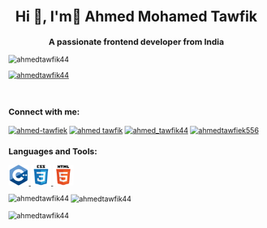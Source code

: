 <h1 align="center">Hi 👋, I'm ِAhmed Mohamed Tawfik</h1>
<h3 align="center">A passionate frontend developer from India</h3>

<p align="left"> <img src="https://komarev.com/ghpvc/?username=ahmedtawfik44&label=Profile%20views&color=0e75b6&style=flat" alt="ahmedtawfik44" /> </p>

<p align="left"> <a href="https://github.com/ryo-ma/github-profile-trophy"><img src="https://github-profile-trophy.vercel.app/?username=ahmedtawfik44" alt="ahmedtawfik44" /></a> </p>

<p align="left"> <a href="https://twitter.com/" target="blank"><img src="https://img.shields.io/twitter/follow/?logo=twitter&style=for-the-badge" alt="" /></a> </p>

<h3 align="left">Connect with me:</h3>
<p align="left">
<a href="https://linkedin.com/in/ahmed-tawfiek" target="blank"><img align="center" src="https://raw.githubusercontent.com/rahuldkjain/github-profile-readme-generator/master/src/images/icons/Social/linked-in-alt.svg" alt="ahmed-tawfiek" height="30" width="40" /></a>
<a href="https://fb.com/ahmed tawfik" target="blank"><img align="center" src="https://raw.githubusercontent.com/rahuldkjain/github-profile-readme-generator/master/src/images/icons/Social/facebook.svg" alt="ahmed tawfik" height="30" width="40" /></a>
<a href="https://instagram.com/ahmed_tawfik44" target="blank"><img align="center" src="https://raw.githubusercontent.com/rahuldkjain/github-profile-readme-generator/master/src/images/icons/Social/instagram.svg" alt="ahmed_tawfik44" height="30" width="40" /></a>
<a href="https://codeforces.com/profile/ahmedtawfiek556" target="blank"><img align="center" src="https://raw.githubusercontent.com/rahuldkjain/github-profile-readme-generator/master/src/images/icons/Social/codeforces.svg" alt="ahmedtawfiek556" height="30" width="40" /></a>
</p>

<h3 align="left">Languages and Tools:</h3>
<p align="left"> <a href="https://www.w3schools.com/cpp/" target="_blank" rel="noreferrer"> <img src="https://raw.githubusercontent.com/devicons/devicon/master/icons/cplusplus/cplusplus-original.svg" alt="cplusplus" width="40" height="40"/> </a> <a href="https://www.w3schools.com/css/" target="_blank" rel="noreferrer"> <img src="https://raw.githubusercontent.com/devicons/devicon/master/icons/css3/css3-original-wordmark.svg" alt="css3" width="40" height="40"/> </a> <a href="https://www.w3.org/html/" target="_blank" rel="noreferrer"> <img src="https://raw.githubusercontent.com/devicons/devicon/master/icons/html5/html5-original-wordmark.svg" alt="html5" width="40" height="40"/> </a> </p>

<p><img align="left" src="https://github-readme-stats.vercel.app/api/top-langs?username=ahmedtawfik44&show_icons=true&locale=en&layout=compact" alt="ahmedtawfik44" /></p>

<p>&nbsp;<img align="center" src="https://github-readme-stats.vercel.app/api?username=ahmedtawfik44&show_icons=true&locale=en" alt="ahmedtawfik44" /></p>

<p><img align="center" src="https://github-readme-streak-stats.herokuapp.com/?user=ahmedtawfik44&" alt="ahmedtawfik44" /></p>
